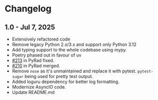 Changelog
=========

1.0 - Jul 7, 2025
-------------------

- Extensively refactored code
- Remove legacy Python 2.x/3.x and support only Python 3.12
- Add typing support to the whole codebase using mypy.
- Poetry phased out in favour of uv
- [#213](https://github.com/pyradius/pyrad/pull/213) in PyRad fixed.
- [#210](https://github.com/pyradius/pyrad/pull/210) in PyRad merged.
- Remove `nose` as it's unmaintained and replace it with pytest. `pytest-sugar` being used for pretty test output.
- Added loguru dependency for better log formatting.
- Modernize AsyncIO code.
- Update README.md
